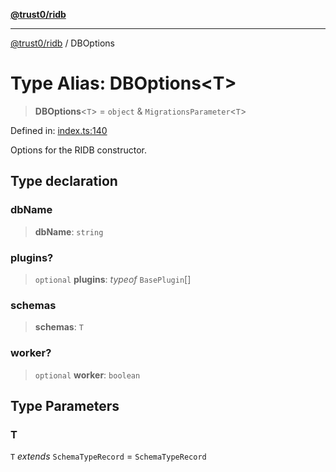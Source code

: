 [**@trust0/ridb**](../README.md)

***

[@trust0/ridb](../README.md) / DBOptions

# Type Alias: DBOptions\<T\>

> **DBOptions**\<`T`\> = `object` & `MigrationsParameter`\<`T`\>

Defined in: [index.ts:140](https://github.com/trust0-project/RIDB/blob/4f509ace700a81f7b619907a7f52dd8788b6e257/packages/ridb/src/index.ts#L140)

Options for the RIDB constructor.

## Type declaration

### dbName

> **dbName**: `string`

### plugins?

> `optional` **plugins**: *typeof* `BasePlugin`[]

### schemas

> **schemas**: `T`

### worker?

> `optional` **worker**: `boolean`

## Type Parameters

### T

`T` *extends* `SchemaTypeRecord` = `SchemaTypeRecord`
